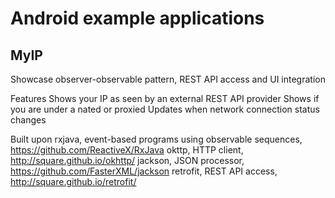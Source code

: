 Android example applications
============================

MyIP
----

Showcase observer-observable pattern, REST API access and UI integration

Features
	Shows your IP as seen by an external REST API provider
	Shows if you are under a nated or proxied
	Updates when network connection status changes

Built upon
	rxjava, event-based programs using observable sequences, https://github.com/ReactiveX/RxJava
	okttp, HTTP client, http://square.github.io/okhttp/
	jackson, JSON processor, https://github.com/FasterXML/jackson
	retrofit, REST API access, http://square.github.io/retrofit/
